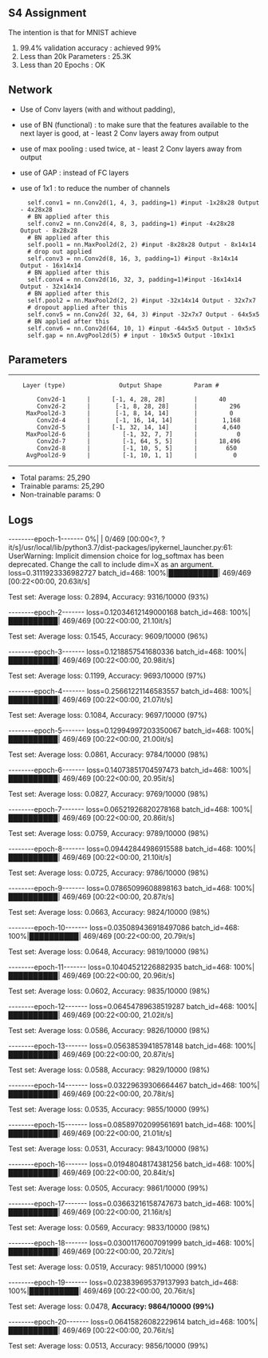 S4 Assignment
-----------
The intention is that for MNIST achieve

1. 99.4% validation accuracy : achieved 99%
2. Less than 20k Parameters : 25.3K 
3. Less than 20 Epochs : OK

Network
-------

- Use of Conv layers (with and without padding), 
- use of BN (functional) : to make sure that the features available to the next layer is good, at - least 2 Conv layers away from output
- use of max pooling : used twice, at - least 2 Conv layers away from output
- use of GAP : instead of FC layers
- use of 1x1 : to reduce the number of channels

        self.conv1 = nn.Conv2d(1, 4, 3, padding=1) #input -1x28x28 Output - 4x28x28 
        # BN applied after this
        self.conv2 = nn.Conv2d(4, 8, 3, padding=1) #input -4x28x28  Output - 8x28x28 
        # BN applied after this
        self.pool1 = nn.MaxPool2d(2, 2) #input -8x28x28 Output - 8x14x14 
        # drop out applied
        self.conv3 = nn.Conv2d(8, 16, 3, padding=1) #input -8x14x14 Output - 16x14x14 
        # BN applied after this
        self.conv4 = nn.Conv2d(16, 32, 3, padding=1)#input -16x14x14  Output - 32x14x14  
        # BN applied after this
        self.pool2 = nn.MaxPool2d(2, 2) #input -32x14x14 Output - 32x7x7 
        # dropout applied after this
        self.conv5 = nn.Conv2d( 32, 64, 3) #input -32x7x7 Output - 64x5x5 
        # BN applied after this
        self.conv6 = nn.Conv2d(64, 10, 1) #input -64x5x5 Output - 10x5x5
        self.gap = nn.AvgPool2d(5) # input - 10x5x5 Output -10x1x1
        
Parameters
----------
----------------------------------------------------------------
        Layer (type)               Output Shape         Param #

            Conv2d-1      |      [-1, 4, 28, 28]        |      40
            Conv2d-2      |       [-1, 8, 28, 28]       |         296
         MaxPool2d-3      |       [-1, 8, 14, 14]       |         0
            Conv2d-4      |       [-1, 16, 14, 14]      |       1,168
            Conv2d-5      |      [-1, 32, 14, 14]       |       4,640
         MaxPool2d-6      |         [-1, 32, 7, 7]      |           0
            Conv2d-7      |         [-1, 64, 5, 5]      |      18,496
            Conv2d-8      |         [-1, 10, 5, 5]      |        650
         AvgPool2d-9      |         [-1, 10, 1, 1]      |          0
----------------------------------------------------------------
- Total params: 25,290
- Trainable params: 25,290
- Non-trainable params: 0



Logs
--------
--------epoch-1-------
  0%|          | 0/469 [00:00<?, ?it/s]/usr/local/lib/python3.7/dist-packages/ipykernel_launcher.py:61: UserWarning: Implicit dimension choice for log_softmax has been deprecated. Change the call to include dim=X as an argument.
loss=0.3111923336982727 batch_id=468: 100%|██████████| 469/469 [00:22<00:00, 20.63it/s]

Test set: Average loss: 0.2894, Accuracy: 9316/10000 (93%)

--------epoch-2-------
loss=0.12034612149000168 batch_id=468: 100%|██████████| 469/469 [00:22<00:00, 21.10it/s]

Test set: Average loss: 0.1545, Accuracy: 9609/10000 (96%)

--------epoch-3-------
loss=0.1218857541680336 batch_id=468: 100%|██████████| 469/469 [00:22<00:00, 20.98it/s]

Test set: Average loss: 0.1199, Accuracy: 9693/10000 (97%)

--------epoch-4-------
loss=0.25661221146583557 batch_id=468: 100%|██████████| 469/469 [00:22<00:00, 21.07it/s]

Test set: Average loss: 0.1084, Accuracy: 9697/10000 (97%)

--------epoch-5-------
loss=0.12994997203350067 batch_id=468: 100%|██████████| 469/469 [00:22<00:00, 21.00it/s]

Test set: Average loss: 0.0861, Accuracy: 9784/10000 (98%)

--------epoch-6-------
loss=0.14073851704597473 batch_id=468: 100%|██████████| 469/469 [00:22<00:00, 20.95it/s]

Test set: Average loss: 0.0827, Accuracy: 9769/10000 (98%)

--------epoch-7-------
loss=0.06521926820278168 batch_id=468: 100%|██████████| 469/469 [00:22<00:00, 20.86it/s]

Test set: Average loss: 0.0759, Accuracy: 9789/10000 (98%)

--------epoch-8-------
loss=0.09442844986915588 batch_id=468: 100%|██████████| 469/469 [00:22<00:00, 21.10it/s]

Test set: Average loss: 0.0725, Accuracy: 9786/10000 (98%)

--------epoch-9-------
loss=0.07865099608898163 batch_id=468: 100%|██████████| 469/469 [00:22<00:00, 20.87it/s]

Test set: Average loss: 0.0663, Accuracy: 9824/10000 (98%)

--------epoch-10-------
loss=0.035089436918497086 batch_id=468: 100%|██████████| 469/469 [00:22<00:00, 20.79it/s]

Test set: Average loss: 0.0648, Accuracy: 9819/10000 (98%)

--------epoch-11-------
loss=0.10404521226882935 batch_id=468: 100%|██████████| 469/469 [00:22<00:00, 20.96it/s]

Test set: Average loss: 0.0602, Accuracy: 9835/10000 (98%)

--------epoch-12-------
loss=0.06454789638519287 batch_id=468: 100%|██████████| 469/469 [00:22<00:00, 21.02it/s]

Test set: Average loss: 0.0586, Accuracy: 9826/10000 (98%)

--------epoch-13-------
loss=0.05638539418578148 batch_id=468: 100%|██████████| 469/469 [00:22<00:00, 20.87it/s]

Test set: Average loss: 0.0588, Accuracy: 9829/10000 (98%)

--------epoch-14-------
loss=0.03229639306664467 batch_id=468: 100%|██████████| 469/469 [00:22<00:00, 20.78it/s]

Test set: Average loss: 0.0535, Accuracy: 9855/10000 (99%)

--------epoch-15-------
loss=0.08589702099561691 batch_id=468: 100%|██████████| 469/469 [00:22<00:00, 21.01it/s]

Test set: Average loss: 0.0531, Accuracy: 9843/10000 (98%)

--------epoch-16-------
loss=0.01948048174381256 batch_id=468: 100%|██████████| 469/469 [00:22<00:00, 20.84it/s]

Test set: Average loss: 0.0505, Accuracy: 9861/10000 (99%)

--------epoch-17-------
loss=0.03663216158747673 batch_id=468: 100%|██████████| 469/469 [00:22<00:00, 21.16it/s]

Test set: Average loss: 0.0569, Accuracy: 9833/10000 (98%)

--------epoch-18-------
loss=0.03001176007091999 batch_id=468: 100%|██████████| 469/469 [00:22<00:00, 20.72it/s]

Test set: Average loss: 0.0519, Accuracy: 9851/10000 (99%)

--------epoch-19-------
loss=0.023839695379137993 batch_id=468: 100%|██████████| 469/469 [00:22<00:00, 20.76it/s]

Test set: Average loss: 0.0478, **Accuracy: 9864/10000 (99%)**

--------epoch-20-------
loss=0.06415826082229614 batch_id=468: 100%|██████████| 469/469 [00:22<00:00, 20.76it/s]

Test set: Average loss: 0.0513, Accuracy: 9856/10000 (99%)

